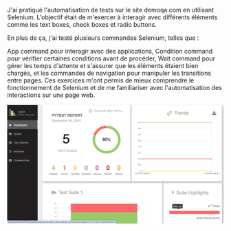 J'ai pratiqué l'automatisation de tests sur le site demoqa.com en utilisant Selenium. L'objectif était de m'exercer à interagir avec différents éléments comme les text boxes, check boxes et radio buttons.

En plus de ça, j'ai testé plusieurs commandes Selenium, telles que :

App command pour interagir avec des applications,
Condition command pour vérifier certaines conditions avant de procéder,
Wait command pour gérer les temps d'attente et s'assurer que les éléments étaient bien chargés,
et les commandes de navigation pour manipuler les transitions entre pages.
Ces exercices m'ont permis de mieux comprendre le fonctionnement de Selenium et de me familiariser avec l'automatisation des interactions sur une page web.
   
  
![Screenshot of a comment on a GitHub issue showing an image, added in the Markdown, of an Octocat smiling and raising a tentacle.](https://github.com/esmailhaidari24/Selenium-et-Pytest/blob/main/Capture%20d%E2%80%99e%CC%81cran%201403-06-19%20a%CC%80%2012.18.51.png)


